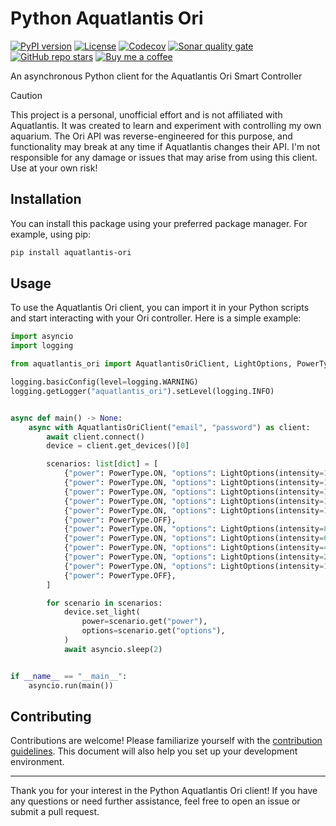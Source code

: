 # Python Aquatlantis Ori

[![PyPI version][pypi_badge]][pypi_link]
[![License][license_badge]][license_link]
[![Codecov][codecov_badge]][codecov_link]
[![Sonar quality gate][sonar_badge]][sonar_link]
[![GitHub repo stars][stars_badge]][stars_link]
[![Buy me a coffee][buymecoffee_badge]][buymecoffee_link]

An asynchronous Python client for the Aquatlantis Ori Smart Controller

> [!CAUTION]
> This project is a personal, unofficial effort and is not affiliated with Aquatlantis. It was created to learn and experiment with controlling my own aquarium.
> The Ori API was reverse-engineered for this purpose, and functionality may break at any time if Aquatlantis changes their API.
> I'm not responsible for any damage or issues that may arise from using this client. Use at your own risk!

## Installation

You can install this package using your preferred package manager. For example, using pip:

```sh
pip install aquatlantis-ori
```

## Usage

To use the Aquatlantis Ori client, you can import it in your Python scripts and start interacting with your Ori controller. Here is a simple example:

```python
import asyncio
import logging

from aquatlantis_ori import AquatlantisOriClient, LightOptions, PowerType

logging.basicConfig(level=logging.WARNING)
logging.getLogger("aquatlantis_ori").setLevel(logging.INFO)


async def main() -> None:
    async with AquatlantisOriClient("email", "password") as client:
        await client.connect()
        device = client.get_devices()[0]

        scenarios: list[dict] = [
            {"power": PowerType.ON, "options": LightOptions(intensity=100, red=100, green=0, blue=0, white=0)},
            {"power": PowerType.ON, "options": LightOptions(intensity=100, red=0, green=100, blue=0, white=0)},
            {"power": PowerType.ON, "options": LightOptions(intensity=100, red=0, green=0, blue=100, white=0)},
            {"power": PowerType.ON, "options": LightOptions(intensity=100, red=0, green=0, blue=0, white=100)},
            {"power": PowerType.ON, "options": LightOptions(intensity=100, red=100, green=100, blue=100, white=100)},
            {"power": PowerType.OFF},
            {"power": PowerType.ON, "options": LightOptions(intensity=80, red=0, green=0, blue=0, white=100)},
            {"power": PowerType.ON, "options": LightOptions(intensity=60, red=0, green=0, blue=0, white=100)},
            {"power": PowerType.ON, "options": LightOptions(intensity=40, red=0, green=0, blue=0, white=100)},
            {"power": PowerType.ON, "options": LightOptions(intensity=20, red=0, green=0, blue=0, white=100)},
            {"power": PowerType.ON, "options": LightOptions(intensity=1, red=0, green=0, blue=0, white=100)},
            {"power": PowerType.OFF},
        ]

        for scenario in scenarios:
            device.set_light(
                power=scenario.get("power"),
                options=scenario.get("options"),
            )
            await asyncio.sleep(2)


if __name__ == "__main__":
    asyncio.run(main())
```

## Contributing

Contributions are welcome! Please familiarize yourself with the [contribution guidelines](CONTRIBUTING.md). This document will also help you set up your development environment.

---

Thank you for your interest in the Python Aquatlantis Ori client! If you have any questions or need further assistance, feel free to open an issue or submit a pull request.

[pypi_link]: https://pypi.org/project/aquatlantis-ori/
[pypi_badge]: https://img.shields.io/pypi/v/aquatlantis-ori?style=for-the-badge
[license_link]: https://github.com/golles/python-aquatlantis-ori/blob/main/LICENSE
[license_badge]: https://img.shields.io/github/license/golles/python-aquatlantis-ori.svg?style=for-the-badge
[codecov_link]: https://app.codecov.io/gh/golles/python-aquatlantis-ori
[codecov_badge]: https://img.shields.io/codecov/c/github/golles/python-aquatlantis-ori?style=for-the-badge
[sonar_link]: https://sonarcloud.io/project/overview?id=golles_python-aquatlantis-ori
[sonar_badge]: https://img.shields.io/sonar/quality_gate/golles_python-aquatlantis-ori?server=https%3A%2F%2Fsonarcloud.io&style=for-the-badge
[stars_link]: https://github.com/golles/python-aquatlantis-ori/stargazers
[stars_badge]: https://img.shields.io/github/stars/golles/python-aquatlantis-ori?style=for-the-badge
[buymecoffee_link]: https://www.buymeacoffee.com/golles
[buymecoffee_badge]: https://img.shields.io/badge/buy%20me%20a%20coffee-donate-yellow.svg?style=for-the-badge
